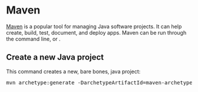 # Maven

[Maven](https://maven.apache.org/guides/getting-started/maven-in-five-minutes.html) is a popular tool for managing Java software projects. It can help create, build, test, document, and deploy apps. Maven can be run through the command line, or .

## Create a new Java project

This command creates a new, bare bones, java project:

<pre>
mvn archetype:generate -DarchetypeArtifactId=maven-archetype-quickstart
</pre>
